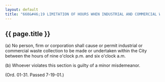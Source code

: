 ```yaml
---
layout: default
title: "660&#46;19 LIMITATION OF HOURS WHEN INDUSTRIAL AND COMMERCIAL WASTE COLLECTION MAY BE MADE."
---
```


{{ page.title }}
----------------

(a) No person, firm or corporation shall cause or permit industrial or commercial waste collection to be made or undertaken within the City between the hours of nine o'clock p.m. and six o'clock a.m.

(b) Whoever violates this section is guilty of a minor misdemeanor.

(Ord. 01-31. Passed 7-19-01.)
